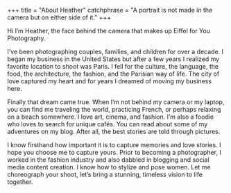 +++
title = "About Heather"
catchphrase = "A portrait is not made in the camera but on either side of it."
+++

Hi I’m Heather, the face behind the camera that makes up Eiffel for You Photography.  
 
I’ve been photographing couples, families, and children for over a decade. 
I began my business in the United States but after a few years I realized my favorite location to shoot was Paris. 
I fell for the culture, the language, the food, the architecture, the fashion, and the Parisian way of life. 
The city of love captured my heart and for years I dreamed of moving my business here.  

Finally that dream came true. When I’m not behind my camera or my laptop, you can find me traveling the world, practicing French, or perhaps relaxing on a beach somewhere. 
I love art, cinema, and fashion. I’m also a foodie who loves to search for unique cafés. 
You can read about some of my adventures on my blog. After all, the best stories are told through pictures.

I know firsthand how important it is to capture memories and love stories. I hope you choose me to capture yours. 
Prior to becoming a photographer, I worked in the fashion industry and also dabbled in blogging and social media content creation. 
I know how to stylize and pose women. Let me choreograph your shoot, let’s bring a stunning, timeless vision to life together. 


